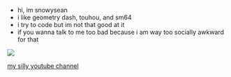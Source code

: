 - hi, im snowysean
- i like geometry dash, touhou, and sm64
- i try to code but im not that good at it
- if you wanna talk to me too bad because i am way too socially awkward for that

![](https://github.com/snowysean/snowysean/assets/133269743/cf4dbf31-3c67-449a-aa10-f53ca0c5e8ca)

[my silly youtube channel](https://www.youtube.com/@snowysean)
